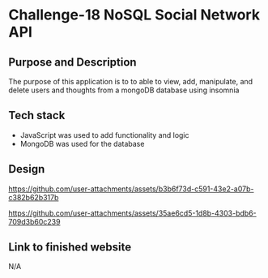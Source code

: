 # Challenge-18 NoSQL Social Network API

## Purpose and Description

The purpose of this application is to to able to view, add, manipulate, and delete users and thoughts from a mongoDB database using insomnia

## Tech stack

* JavaScript was used to add functionality and logic 
* MongoDB was used for the database
  


## Design


https://github.com/user-attachments/assets/b3b6f73d-c591-43e2-a07b-c382b62b317b



https://github.com/user-attachments/assets/35ae6cd5-1d8b-4303-bdb6-709d3b60c239














## Link to finished website
N/A
